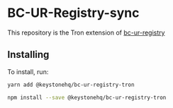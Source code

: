 # BC-UR-Registry-sync

This repository is the Tron extension of [bc-ur-registry](https://github.com/KeystoneHQ/ur-registry)

## Installing

To install, run:

```bash
yarn add @keystonehq/bc-ur-registry-tron
```

```bash
npm install --save @keystonehq/bc-ur-registry-tron
```
